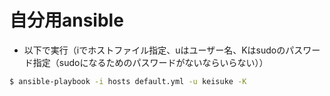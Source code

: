 # 自分用ansible

- 以下で実行（iでホストファイル指定、uはユーザー名、Kはsudoのパスワード指定（sudoになるためのパスワードがないならいらない））

```bash
$ ansible-playbook -i hosts default.yml -u keisuke -K
```
